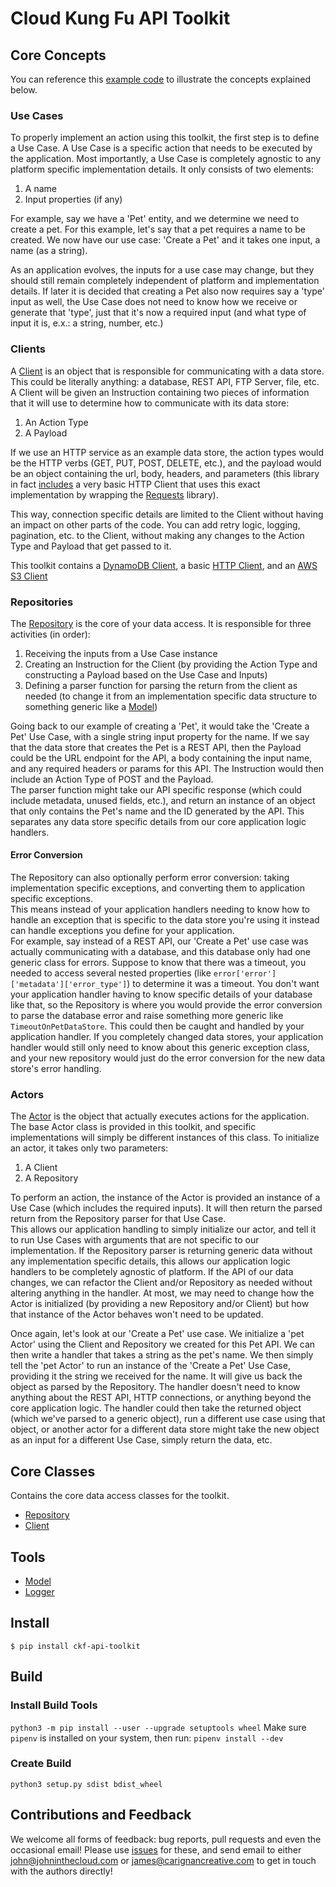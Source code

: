 # Cloud Kung Fu API Toolkit

## Core Concepts
You can reference this [example code](docs/pet_example.md) to illustrate the concepts explained below.

### Use Cases
To properly implement an action using this toolkit, the first step is to define a Use Case. A Use Case is a specific action that needs to be executed by the application. Most importantly, a Use Case is completely agnostic to any platform specific implementation details. It only consists of two elements:
1. A name
1. Input properties (if any)

For example, say we have a 'Pet' entity, and we determine we need to create a pet. For this example, let's say that a pet requires a name to be created. We now have our use case: 'Create a Pet' and it takes one input, a name (as a string).

As an application evolves, the inputs for a use case may change, but they should still remain completely independent of platform and implementation details. If later it is decided that creating a Pet also now requires say a 'type' input as well, the Use Case does not need to know how we receive or generate that 'type', just that it's now a required input (and what type of input it is, e.x.: a string, number, etc.)

### Clients
A [Client] is an object that is responsible for communicating with a data store. This could be literally anything: a database, REST API, FTP Server, file, etc. A Client will be given an Instruction containing two pieces of information that it will use to determine how to communicate with its data store:
1. An Action Type
1. A Payload

If we use an HTTP service as an example data store, the action types would be the HTTP verbs (GET, PUT, POST, DELETE, etc.), and the payload would be an object containing the url, body, headers, and parameters (this library in fact [includes](ckf_api_toolkit/http) a very basic HTTP Client that uses this exact implementation by wrapping the [Requests] library).

This way, connection specific details are limited to the Client without having an impact on other parts of the code. You can add retry logic, logging, pagination, etc. to the Client, without making any changes to the Action Type and Payload that get passed to it.

This toolkit contains a [DynamoDB Client], a basic [HTTP Client], and an [AWS S3 Client]

### Repositories
The [Repository] is the core of your data access. It is responsible for three activities (in order):
1. Receiving the inputs from a Use Case instance
1. Creating an Instruction for the Client (by providing the Action Type and constructing a Payload based on the Use Case and Inputs)
1. Defining a parser function for parsing the return from the client as needed (to change it from an implementation specific data structure to something generic like a [Model])

Going back to our example of creating a 'Pet', it would take the 'Create a Pet' Use Case, with a single string input property for the name. If we say that the data store that creates the Pet is a REST API, then the Payload could be the URL endpoint for the API, a body containing the input name, and any required headers or params for this API. The Instruction would then include an Action Type of POST and the Payload.  
The parser function might take our API specific response (which could include metadata, unused fields, etc.), and return an instance of an object that only contains the Pet's name and the ID generated by the API. This separates any data store specific details from our core application logic handlers.

#### Error Conversion
The Repository can also optionally perform error conversion: taking implementation specific exceptions, and converting them to application specific exceptions.  
This means instead of your application handlers needing to know how to handle an exception that is specific to the data store you're using it instead can handle exceptions you define for your application.  
For example, say instead of a REST API, our 'Create a Pet' use case was actually communicating with a database, and this database only had one generic class for errors. Suppose to know that there was a timeout, you needed to access several nested properties (like `error['error']['metadata']['error_type']`) to determine it was a timeout. You don't want your application handler having to know specific details of your database like that, so the Repository is where you would provide the error conversion to parse the database error and raise something more generic like `TimeoutOnPetDataStore`. This could then be caught and handled by your application handler. If you completely changed data stores, your application handler would still only need to know about this generic exception class, and your new repository would just do the error conversion for the new data store's error handling.

### Actors
The [Actor] is the object that actually executes actions for the application. The base Actor class is provided in this toolkit, and specific implementations will simply be different instances of this class. To initialize an actor, it takes only two parameters:
1. A Client
1. A Repository  

To perform an action, the instance of the Actor is provided an instance of a Use Case (which includes the required inputs). It will then return the parsed return from the Repository parser for that Use Case.  
This allows our application handling to simply initialize our actor, and tell it to run Use Cases with arguments that are not specific to our implementation. If the Repository parser is returning generic data without any implementation specific details, this allows our application logic handlers to be completely agnostic of platform. If the API of our data changes, we can refactor the Client and/or Repository as needed without altering anything in the handler. At most, we may need to change how the Actor is initialized (by providing a new Repository and/or Client) but how that instance of the Actor behaves won't need to be updated.

Once again, let's look at our 'Create a Pet' use case. We initialize a 'pet Actor' using the Client and Repository we created for this Pet API. We can then write a handler that takes a string as the pet's name. We then simply tell the 'pet Actor' to run an instance of the 'Create a Pet' Use Case, providing it the string we received for the name. It will give us back the object as parsed by the Repository. The handler doesn't need to know anything about the REST API, HTTP connections, or anything beyond the core application logic. The handler could then take the returned object (which we've parsed to a generic object), run a different use case using that object, or another actor for a different data store might take the new object as an input for a different Use Case, simply return the data, etc. 

## Core Classes
Contains the core data access classes for the toolkit.
- [Repository]
- [Client]


## Tools
- [Model]
- [Logger](ckf_api_toolkit/tools/docs/logger.md)

## Install
`$ pip install ckf-api-toolkit`

## Build
### Install Build Tools
`python3 -m pip install --user --upgrade setuptools wheel`
Make sure `pipenv` is installed on your system, then run:
`pipenv install --dev`
### Create Build
`python3 setup.py sdist bdist_wheel`

## Contributions and Feedback
We welcome all forms of feedback: bug reports, pull requests and even the occasional email! Please use [issues](ckf_api_toolkit/-/issues) for these, and send email to either john@johninthecloud.com or james@carignancreative.com to get in touch with the authors directly!

[Client]: ckf_api_toolkit/core/docs/client.md
[Repository]: ckf_api_toolkit/core/docs/repository.md
[Requests]: https://requests.readthedocs.io/en/master/
[HTTP Client]: ckf_api_toolkit/http
[DynamoDB Client]: ckf_api_toolkit/aws_dynamo
[AWS S3 Client]: ckf_api_toolkit/aws_s3
[Model]: ckf_api_toolkit/tools/docs/model.md
[Actor]: ckf_api_toolkit/core